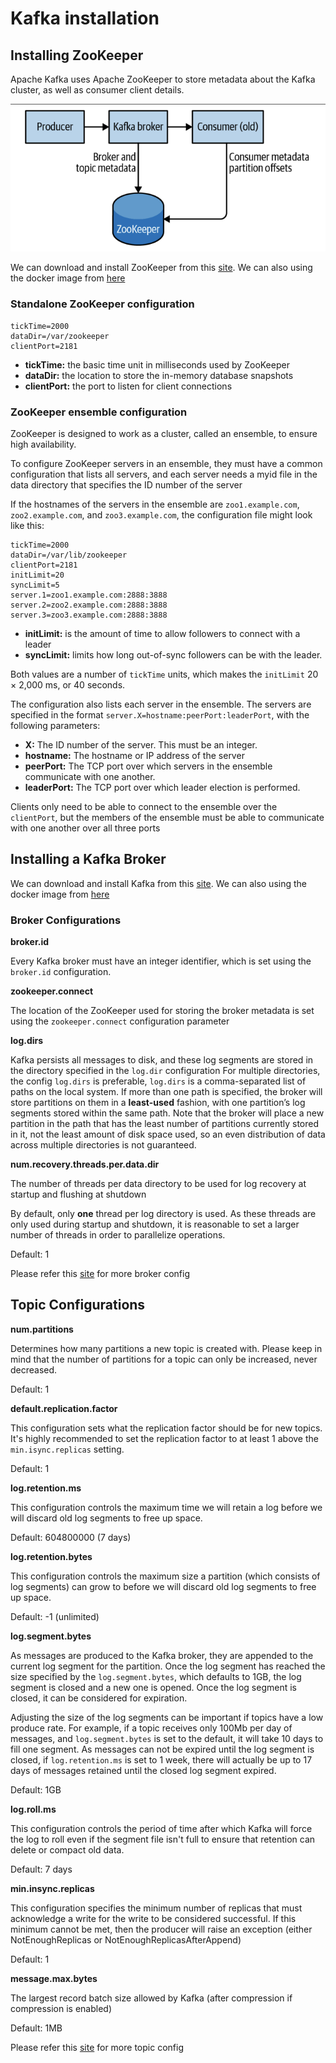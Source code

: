 # Kafka installation

## Installing ZooKeeper

Apache Kafka uses Apache ZooKeeper to store metadata about the Kafka cluster, as well as consumer client details.

![](../../assets/images/distributed-system/kafka/kafka_and_zookeeper.png)

We can download and install ZooKeeper from this [site](https://zookeeper.apache.org/releases.html). We can also using the docker image from [here](https://github.com/confluentinc/cp-docker-images/wiki/Getting-Started)

### Standalone ZooKeeper configuration

```
tickTime=2000
dataDir=/var/zookeeper
clientPort=2181
```

- **tickTime:** the basic time unit in milliseconds used by ZooKeeper
- **dataDir:** the location to store the in-memory database snapshots
- **clientPort:** the port to listen for client connections

### ZooKeeper ensemble configuration

ZooKeeper is designed to work as a cluster, called an ensemble, to ensure high availability.

To configure ZooKeeper servers in an ensemble, they must have a common configuration that lists all servers, and each server needs a myid file in the data directory that specifies the ID number of the server

If the hostnames of the servers in the ensemble are `zoo1.example.com`, `zoo2.example.com`, and `zoo3.example.com`, the configuration file might look like this:

```
tickTime=2000
dataDir=/var/lib/zookeeper
clientPort=2181
initLimit=20
syncLimit=5
server.1=zoo1.example.com:2888:3888
server.2=zoo2.example.com:2888:3888
server.3=zoo3.example.com:2888:3888
```

- **initLimit:** is the amount of time to allow followers to connect with a leader
- **syncLimit:** limits how long out-of-sync followers can be with the leader.

Both values are a number of `tickTime` units, which makes the `initLimit` 20 × 2,000 ms, or 40 seconds.

The configuration also lists each server in the ensemble. The servers are specified in the format `server.X=hostname:peerPort:leaderPort`, with the following parameters:

- **X:** The ID number of the server. This must be an integer.
- **hostname:** The hostname or IP address of the server
- **peerPort:** The TCP port over which servers in the ensemble communicate with one another.
- **leaderPort:** The TCP port over which leader election is performed.

Clients only need to be able to connect to the ensemble over the `clientPort`, but the members of the ensemble must be able to communicate with one another over all three ports

## Installing a Kafka Broker

We can download and install Kafka from this [site](https://kafka.apache.org/downloads.html). We can also using the docker image from [here](https://github.com/confluentinc/cp-docker-images/wiki/Getting-Started)

### Broker Configurations

**broker.id**

Every Kafka broker must have an integer identifier, which is set using the `broker.id` configuration.

**zookeeper.connect**

The location of the ZooKeeper used for storing the broker metadata is set using the `zookeeper.connect` configuration parameter

**log.dirs**

Kafka persists all messages to disk, and these log segments are stored in the directory specified in the `log.dir` configuration
For multiple directories, the config `log.dirs` is preferable, `log.dirs` is a comma-separated list of paths on the local system.
If more than one path is specified, the broker will store partitions on them in a **least-used** fashion, with one partition’s log segments stored within the same path.
Note that the broker will place a new partition in the path that has the least number of partitions currently stored in it, not the least amount of disk space used, so an even distribution of data across multiple directories is not guaranteed.

**num.recovery.threads.per.data.dir**

The number of threads per data directory to be used for log recovery at startup and flushing at shutdown

By default, only **one** thread per log directory is used. As these threads are only used during startup and shutdown, it is reasonable to set a larger number of threads in order to parallelize operations.

Default: 1

Please refer this [site](https://docs.confluent.io/platform/current/installation/configuration/broker-configs.html) for more broker config

## Topic Configurations

**num.partitions**

Determines how many partitions a new topic is created with. Please keep in mind that the number of partitions for a topic can only be increased, never decreased.

Default: 1

**default.replication.factor**

This configuration sets what the replication factor should be for new topics. It's highly recommended to set the replication factor to at least 1 above the `min.isync.replicas` setting.

Default: 1

**log.retention.ms**

This configuration controls the maximum time we will retain a log before we will discard old log segments to free up space.

Default: 604800000 (7 days)

**log.retention.bytes**

This configuration controls the maximum size a partition (which consists of log segments) can grow to before we will discard old log segments to free up space.

Default: -1 (unlimited)

**log.segment.bytes**

As messages are produced to the Kafka broker, they are appended to the current log segment for the partition. Once the log segment has reached the size specified by the `log.segment.bytes`, which defaults to 1GB, the log segment is closed and a new one is opened. Once the log segment is closed, it can be considered for expiration.

Adjusting the size of the log segments can be important if topics have a low produce rate. For example, if a topic receives only 100Mb per day of messages, and `log.segment.bytes` is set to the default, it will take 10 days to fill one segment. As messages can not be expired until the log segment is closed, if `log.retention.ms` is set to 1 week, there will actually be up to 17 days of messages retained until the closed log segment expired.

Default: 1GB

**log.roll.ms**

This configuration controls the period of time after which Kafka will force the log to roll even if the segment file isn't full to ensure that retention can delete or compact old data.

Default: 7 days

**min.insync.replicas**

This configuration specifies the minimum number of replicas that must acknowledge a write for the write to be considered successful. If this minimum cannot be met, then the producer will raise an exception (either NotEnoughReplicas or NotEnoughReplicasAfterAppend)

Default: 1

**message.max.bytes**

The largest record batch size allowed by Kafka (after compression if compression is enabled)

Default: 1MB

Please refer this [site](https://docs.confluent.io/platform/current/installation/configuration/topic-configs.html) for more topic config

